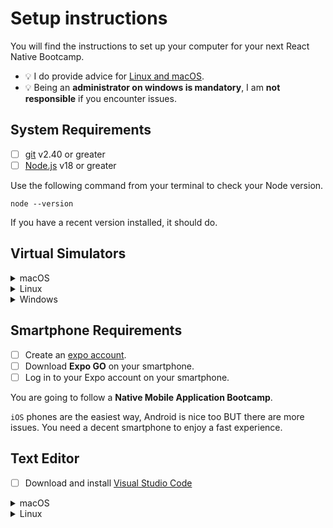 # Setup instructions

You will find the instructions to set up your computer for your next React Native Bootcamp.

- 💡 I do provide advice for [Linux and macOS](https://davidl.fr/blog/react-native-setup).
- 💡 Being an **administrator on windows is mandatory**, I am **not responsible** if you encounter issues.

## System Requirements

- [ ] [git](https://git-scm.com/) v2.40 or greater
- [ ] [Node.js](https://nodejs.org/) v18 or greater

Use the following command from your terminal to check your Node version.

```console
node --version
```

If you have a recent version installed, it should do.

## Virtual Simulators

<details>
<summary>macOS</summary>

- [ ] [Xcode](https://apps.apple.com/fr/app/xcode/id497799835?mt=12) for macOS

Check if everything is working.

```console
xcode-select --install
```

To accept terms and conditions

```console
xcode-select -p
```

Should output something like `/Applications/Xcode.app/Contents/Developer` if it's not the case run `sudo xcode-select --reset`

- [ ] [Android Studio](https://developer.android.com/studio) with API levels 21+

- [ ] Bonus 👽 - [Expo Orbit](https://github.com/expo/orbit) to accelerate your development workflow with one-click build launches and simulator management

</details>

<details>
<summary>Linux</summary>

- [ ] [Android Studio](https://developer.android.com/studio) with API levels 21+

</details>

<details>
<summary>Windows</summary>

- [ ] [Android Studio](https://developer.android.com/studio) with API levels 21+

</details>

## Smartphone Requirements

- [ ] Create an [expo account](https://expo.dev/signup).
- [ ] Download **Expo GO** on your smartphone.
- [ ] Log in to your Expo account on your smartphone.

You are going to follow a **Native Mobile Application Bootcamp**.

`iOS` phones are the easiest way, Android is nice too BUT there are more issues. You need a decent smartphone to enjoy a fast experience.

## Text Editor

- [ ] Download and install [Visual Studio Code](https://code.visualstudio.com/)

<details>
<summary>macOS</summary>

```console
brew install --cask visual-studio-code
```

</details>

<details>
<summary>Linux</summary>

```console
wget -q https://packages.microsoft.com/keys/microsoft.asc -O- | sudo apt-key add -
sudo add-apt-repository "deb [arch=amd64] https://packages.microsoft.com/repos/vscode stable main"
sudo apt update
sudo apt install code
```

</details>
